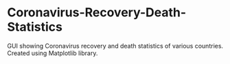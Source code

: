 # Coronavirus-Recovery-Death-Statistics
GUI showing Coronavirus recovery and death statistics of various countries. Created using Matplotlib library.
